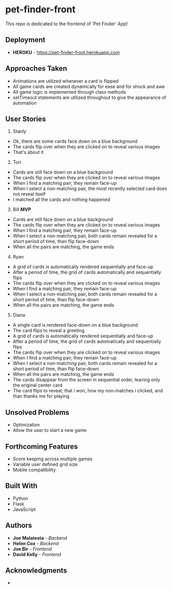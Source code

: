 # pet-finder-front

This repo is dedicated to the frontend of 'Pet Finder' App!

## Deployment

* **HEROKU** - https://pet-finder-front.herokuapp.com

## Approaches Taken

* Animations are utilized whenever a card is flipped
* All game cards are created dynamically for ease and for shock and awe
* All game logic is implemented through class methods
* setTimeout statements are utilized throughout to give the appearance of automation

## User Stories

1. Stanly
  * Ok, there are some cards face down on a blue background
  * The cards flip over when they are clicked on to reveal various images
  * That's about it

2. Tori 
  * Cards are still face down on a blue background
  * The cards flip over when they are clicked on to reveal various images
  * When I find a matching pair, they remain face-up
  * When I select a non-matching pair, the most recently selected card does not reveal itself
  * I matched all the cards and nothing happened

3. Bill **MVP**
  * Cards are still face down on a blue background
  * The cards flip over when they are clicked on to reveal various images
  * When I find a matching pair, they remain face-up
  * When I select a non-matching pair, both cards remain revealed for a short period of time, than flip face-down
  * When all the pairs are matching, the game ends

4. Ryan
  * A grid of cards is automatically rendered sequentially and face-up
  * After a period of time, the grid of cards automatically and sequentially flips
  * The cards flip over when they are clicked on to reveal various images
  * When I find a matching pair, they remain face-up
  * When I select a non-matching pair, both cards remain revealed for a short period of time, than flip face-down
  * When all the pairs are matching, the game ends

5. Diana
  * A single card is rendered face-down on a blue background
  * The card flips to reveal a greeting
  * A grid of cards is automatically rendered sequentially and face-up
  * After a period of time, the grid of cards automatically and sequentially flips
  * The cards flip over when they are clicked on to reveal various images
  * When I find a matching pair, they remain face-up
  * When I select a non-matching pair, both cards remain revealed for a short period of time, than flip face-down
  * When all the pairs are matching, the game ends
  * The cards disappear from the screen in sequential order, leaving only the original center card
  * The card flips to reveal; that i won, how my non-matches i clicked, and than thanks me for playing

## Unsolved Problems

* Optimization
* Allow the user to start a new game

## Forthcoming Features

* Score keeping across multiple games
* Variable user defined grid size
* Mobile compatibility

## Built With

* Python
* Flask
* JavaScript

## Authors

* **Joe Malatesta** - *Backend*
* **Helen Cox** - *Backend*
* **Joe Bir** - *Frontend*
* **David Kelly** - *Frontend*

## Acknowledgments

* 
